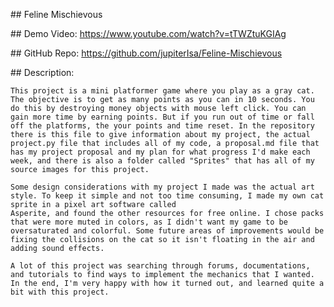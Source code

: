 \## Feline Mischievous

\## Demo Video:
    https://www.youtube.com/watch?v=tTWZtuKGIAg

\## GitHub Repo:
	https://github.com/jupiterIsa/Feline-Mischievous

\## Description:
	
    This project is a mini platformer game where you play as a gray cat. The objective is to get as many points as you can in 10 seconds. You do this by destroying money objects with mouse left click. You can gain more time by earning points. But if you run out of time or fall off the platforms, the your points and time reset. In the repository there is this file to give information about my project, the actual project.py file that includes all of my code, a proposal.md file that has my project proposal and my plan for what progress I'd make each week, and there is also a folder called "Sprites" that has all of my source images for this project.
	
    Some design considerations with my project I made was the actual art style. To keep it simple and not too time consuming, I made my own cat sprite in a pixel art software called
    Asperite, and found the other resources for free online. I chose packs that were more muted in colors, as I didn't want my game to be oversaturated and colorful. Some future areas of improvements would be fixing the collisions on the cat so it isn't floating in the air and adding sound effects.
	
    A lot of this project was searching through forums, documentations, and tutorials to find ways to implement the mechanics that I wanted. In the end, I'm very happy with how it turned out, and learned quite a bit with this project. 
	
